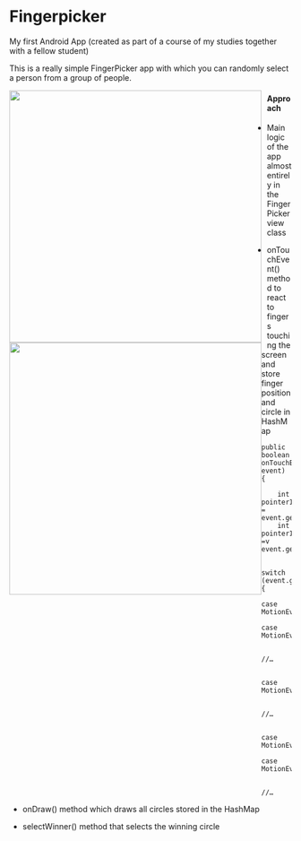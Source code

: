 # Fingerpicker

My first Android App (created as part of a course of my studies together with a fellow student)

This is a really simple FingerPicker app with which you can randomly select a person from a group of people.


<img src="https://github.com/Patch4Code/AndroidFingerPickerApp/assets/116561421/e92e6c3c-6013-4a3d-9d8f-a9af7248d26f" height = 450 style="float:left; margin-right:10px; ">
<img src="https://github.com/Patch4Code/AndroidFingerPickerApp/assets/116561421/3ee15dd3-016e-4a61-917b-ca9ea66e7c2b" height = 450 style="float:left; height = 50">

#### Approach
- Main logic of the app almost entirely in the FingerPicker view class
- onTouchEvent() method to react to fingers touching the screen and store finger position and circle in HashMap

  ```
  public boolean onTouchEvent(MotionEvent event) {
    
      int pointerIndex = event.getActionIndex();
      int pointerId =v event.getPointerId(pointerIndex);

      switch (event.getActionMasked()) {
              case MotionEvent.ACTION_DOWN:
              case MotionEvent.ACTION_POINTER_DOWN:

	    //…

	    case MotionEvent.ACTION_MOVE:

	    //…

	    case MotionEvent.ACTION_UP:
	    case MotionEvent.ACTION_POINTER_UP:
	
	    //…
    ```
- onDraw() method which draws all circles stored in the HashMap
- selectWinner() method that selects the winning circle

